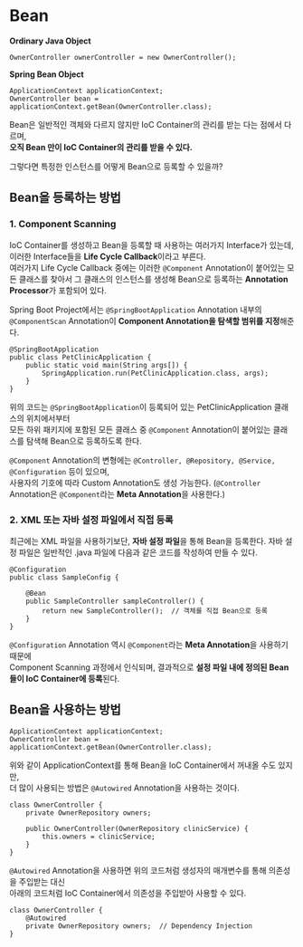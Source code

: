 # Bean

**Ordinary Java Object**  
```
OwnerController ownerController = new OwnerController();
```

**Spring Bean Object**  
```
ApplicationContext applicationContext;
OwnerController bean = applicationContext.getBean(OwnerController.class);
```

Bean은 일반적인 객체와 다르지 않지만 IoC Container의 관리를 받는 다는 점에서 다르며,  
**오직 Bean 만이 IoC Container의 관리를 받을 수 있다.**

그렇다면 특정한 인스턴스를 어떻게 Bean으로 등록할 수 있을까?

## Bean을 등록하는 방법

### 1. Component Scanning

IoC Container를 생성하고 Bean을 등록할 때 사용하는 여러가지 Interface가 있는데, 이러한 Interface들을 **Life Cycle Callback**이라고 부른다.  
여러가지 Life Cycle Callback 중에는 이러한 `@Component` Annotation이 붙어있는 모든 클래스를 찾아서 그 클래스의 인스턴스를 생성해 Bean으로 등록하는 
**Annotation Processor**가 포함되어 있다. 

Spring Boot Project에서는 `@SpringBootApplication` Annotation 내부의 `@ComponentScan` Annotation이 **Component Annotation을 탐색할 범위를 지정**해준다. 

```
@SpringBootApplication
public class PetClinicApplication {
	public static void main(String args[]) {
		SpringApplication.run(PetClinicApplication.class, args);
	}
}
```

위의 코드는 `@SpringBootApplication`이 등록되어 있는 PetClinicApplication 클래스의 위치에서부터  
모든 하위 패키지에 포함된 모든 클래스 중 `@Component` Annotation이 붙어있는 클래스를 탐색해 Bean으로 등록하도록 한다.

`@Component` Annotation의 변형에는 `@Controller, @Repository, @Service, @Configuration` 등이 있으며,  
사용자의 기호에 따라 Custom Annotation도 생성 가능한다. (`@Controller` Annotation은  `@Component`라는 **Meta Annotation**을 사용한다.)


### 2. XML 또는 자바 설정 파일에서 직접 등록

최근에는 XML 파일을 사용하기보단, **자바 설정 파일**을 통해 Bean을 등록한다.
자바 설정 파일은 일반적인 .java 파일에 다음과 같은 코드를 작성하여 만들 수 있다.

```
@Configuration
public class SampleConfig {

	@Bean
	public SampleController sampleController() {
		return new SampleController();  // 객체를 직접 Bean으로 등록
	}
}
```

`@Configuration` Annotation 역시 `@Component`라는 **Meta Annotation**을 사용하기 때문에  
Component Scanning 과정에서 인식되며, 결과적으로 **설정 파일 내에 정의된 Bean들이 IoC Container에 등록**된다.


## Bean을 사용하는 방법

```
ApplicationContext applicationContext;
OwnerController bean = applicationContext.getBean(OwnerController.class);
```

위와 같이 ApplicationContext를 통해 Bean을 IoC Container에서 꺼내올 수도 있지만,  
더 많이 사용되는 방법은 `@Autowired` Annotation을 사용하는 것이다.

```
class OwnerController {
    private OwnerRepository owners;

	public OwnerController(OwnerRepository clinicService) {
		this.owners = clinicService;
	}
}
```

`@Autowired` Annotation을 사용하면 위의 코드처럼 생성자의 매개변수를 통해 의존성을 주입받는 대신  
아래의 코드처럼 IoC Container에서 의존성을 주입받아 사용할 수 있다.

```
class OwnerController {
	@Autowired 
    private OwnerRepository owners;  // Dependency Injection
}
```
